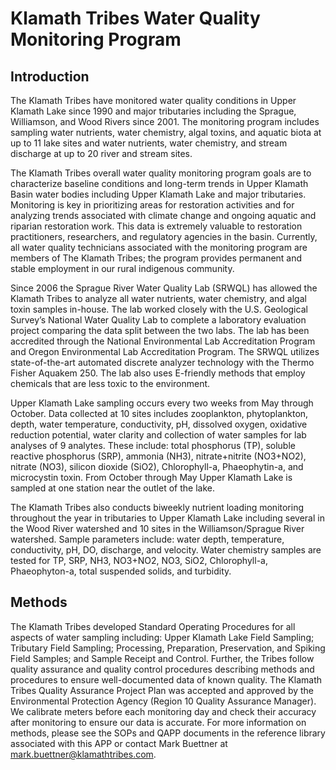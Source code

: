 # Klamath Tribes Water Quality Monitoring Program

## Introduction
The Klamath Tribes have monitored water quality conditions in Upper Klamath Lake since 1990 and major tributaries including the Sprague, Williamson, and Wood Rivers since 2001. The monitoring program includes sampling water nutrients, water chemistry, algal toxins, and aquatic biota at up to 11 lake sites and water nutrients, water chemistry, and stream discharge at up to 20 river and stream sites. 

The Klamath Tribes overall water quality monitoring program goals are to characterize baseline conditions and long-term trends in Upper Klamath Basin water bodies including Upper Klamath Lake and major tributaries. Monitoring is key in prioritizing areas for restoration activities and for analyzing trends associated with climate change and ongoing aquatic and riparian restoration work. This data is extremely valuable to restoration practitioners, researchers, and regulatory agencies in the basin. Currently, all water quality technicians associated with the monitoring program are members of The Klamath Tribes; the program provides permanent and stable employment in our rural indigenous community.

Since 2006 the Sprague River Water Quality Lab (SRWQL) has allowed the Klamath Tribes to analyze all water nutrients, water chemistry, and algal toxin samples in-house. The lab worked closely with the U.S. Geological Survey’s National Water Quality Lab to complete a laboratory evaluation project comparing the data split between the two labs. The lab has been accredited through the National Environmental Lab Accreditation Program and Oregon Environmental Lab Accreditation Program. The SRWQL utilizes state-of-the-art automated discrete analyzer technology with the Thermo Fisher Aquakem 250. The lab also uses E-friendly methods that employ chemicals that are less toxic to the environment.

Upper Klamath Lake sampling occurs every two weeks from May through October.  Data collected at 10 sites includes zooplankton, phytoplankton, depth, water temperature, conductivity, pH, dissolved oxygen, oxidative reduction potential, water clarity and collection of water samples for lab analyses of 9 analytes. These include: total phosphorus (TP), soluble reactive phosphorus (SRP), ammonia (NH3), nitrate+nitrite (NO3+NO2), nitrate (NO3), silicon dioxide (SiO2), Chlorophyll-a, Phaeophytin-a, and microcystin toxin.  From October through May Upper Klamath Lake is sampled at one station near the outlet of the lake.

The Klamath Tribes also conducts biweekly nutrient loading monitoring throughout the year in tributaries to Upper Klamath Lake including several in the Wood River watershed and 10 sites in the Williamson/Sprague River watershed. Sample parameters include: water depth, temperature, conductivity, pH, DO, discharge, and velocity. Water chemistry samples are tested for TP, SRP, NH3, NO3+NO2, NO3, SiO2, Chlorophyll-a, Phaeophyton-a, total suspended solids, and turbidity. 

## Methods

The Klamath Tribes developed Standard Operating Procedures for all aspects of water sampling including: Upper Klamath Lake Field Sampling; Tributary Field Sampling; Processing, Preparation, Preservation, and Spiking Field Samples; and Sample Receipt and Control. Further, the Tribes follow quality assurance and quality control procedures describing methods and procedures to ensure well-documented data of known quality. The Klamath Tribes Quality Assurance Project Plan was accepted and approved by the Environmental Protection Agency (Region 10 Quality Assurance Manager). We calibrate meters before each monitoring day and check their accuracy after monitoring to ensure our data is accurate. For more information on methods, please see the SOPs and QAPP documents in the reference library associated with this APP or contact Mark Buettner at mark.buettner@klamathtribes.com.